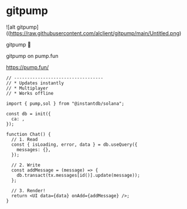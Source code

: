 # gitpump


![alt gitpump]((https://raw.githubusercontent.com/alclient/gitpump/main/Untitled.png)


gitpump 💊

gitpump on pump.fun

https://pump.fun/


``` // ༼ つ ◕_◕ ༽つ PUMP Gitpump Chat
// ----------------------------------
// * Updates instantly
// * Multiplayer
// * Works offline

import { pump,sol } from "@instantdb/solana";

const db = init({ 
  ca: ,
});

function Chat() {
  // 1. Read
  const { isLoading, error, data } = db.useQuery({
    messages: {},
  });

  // 2. Write
  const addMessage = (message) => {
    db.transact(tx.messages[id()].update(message));
  };

  // 3. Render!
  return <UI data={data} onAdd={addMessage} />;
}
``` 
